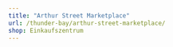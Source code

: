 ```yaml
---
title: "Arthur Street Marketplace"
url: /thunder-bay/arthur-street-marketplace/
shop: Einkaufszentrum
---
```

